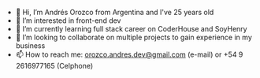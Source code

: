 - 👋 Hi, I’m Andrés Orozco from Argentina and I've 25 years old
- 👀 I’m interested in front-end dev
- 🌱 I’m currently learning full stack career on CoderHouse and SoyHenry
- 💞️ I’m looking to collaborate on multiple projects to gain experience in my business
- 📫 How to reach me: orozco.andres.dev@gmail.com (e-mail) or +54 9 2616977165 (Celphone)

<!---
andyorozco96/andyorozco96 is a ✨ special ✨ repository because its `README.md` (this file) appears on your GitHub profile.
You can click the Preview link to take a look at your changes.
--->
